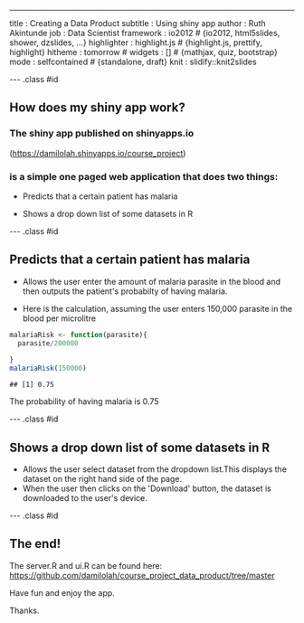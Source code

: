 ---
title       : Creating a Data Product
subtitle    : Using shiny app
author      : Ruth Akintunde
job         : Data Scientist
framework   : io2012        # {io2012, html5slides, shower, dzslides, ...}
highlighter : highlight.js  # {highlight.js, prettify, highlight}
hitheme     : tomorrow      # 
widgets     : []            # {mathjax, quiz, bootstrap}
mode        : selfcontained # {standalone, draft}
knit        : slidify::knit2slides


--- .class #id 


##  How does my shiny app work?
### The shiny app published on shinyapps.io 
(https://damilolah.shinyapps.io/course_project) 
### is a simple one paged web application that does two things:

- Predicts that a certain patient has malaria 

- Shows a drop down list of some datasets in R 

--- .class #id 

## Predicts that a certain patient has malaria


- Allows the user enter the amount of malaria parasite in the blood and then outputs the patient's probabilty of having malaria.

- Here is the calculation, assuming the user enters 150,000 parasite in the blood per microlitre


```r
malariaRisk <- function(parasite){
  parasite/200000
  
}
malariaRisk(150000)
```

```
## [1] 0.75
```

The probability of having malaria is 0.75

--- .class #id 

## Shows a drop down list of some datasets in R

- Allows the user select dataset from the dropdown list.This displays the dataset on the right hand side of the page.
- When the user then clicks on the 'Download' button, the dataset is downloaded to the user's device.

--- .class #id 

## The end!

The server.R and ui.R can be found here: 
https://github.com/damilolah/course_project_data_product/tree/master

Have fun and enjoy the app.

Thanks.


